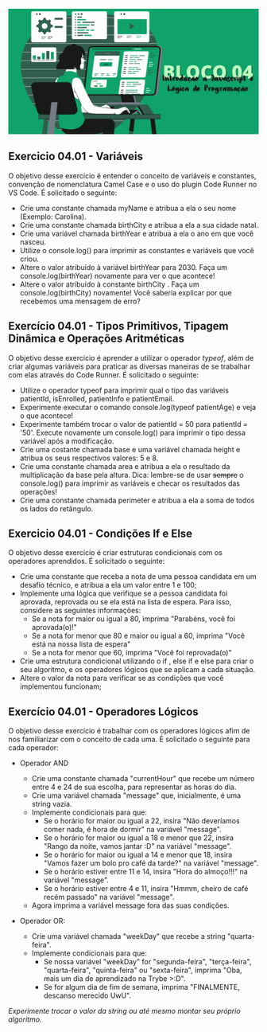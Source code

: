 ![](../bannerdosblocos/trybe-exercicios-bloco04.png)

## Exercicio 04.01 - Variáveis

O objetivo desse exercício é entender o conceito de variáveis e constantes, convenção de nomenclatura Camel Case e o uso do plugin Code Runner no VS Code. É solicitado o seguinte:

* Crie uma constante chamada myName e atribua a ela o seu nome (Exemplo: Carolina).
* Crie uma constante chamada birthCity e atribua a ela a sua cidade natal.
* Crie uma variável chamada birthYear e atribua a ela o ano em que você nasceu.
* Utilize o console.log() para imprimir as constantes e variáveis que você criou.
* Altere o valor atribuído à variável birthYear para 2030. Faça um console.log(birthYear) novamente para ver o que acontece!
* Altere o valor atribuído à constante birthCity . Faça um console.log(birthCity) novamente! Você saberia explicar por que recebemos uma mensagem de erro? 

## Exercício 04.01 - Tipos Primitivos, Tipagem Dinâmica e Operações Aritméticas

O objetivo desse exercício é aprender a utilizar o operador _typeof_, além de criar algumas variáveis para praticar as diversas maneiras de se trabalhar com elas através do Code Runner. É solicitado o seguinte:

* Utilize o operador typeof para imprimir qual o tipo das variáveis patientId, isEnrolled, patientInfo e patientEmail.
* Experimente executar o comando console.log(typeof patientAge) e veja o que acontece!
* Experimente também trocar o valor de patientId = 50 para patientId = '50'. Execute novamente um console.log() para imprimir o tipo dessa variável após a modificação.
* Crie uma costante chamada base e uma variável chamada height e atribua os seus respectivos valores: 5 e 8.
* Crie uma constante chamada area e atribua a ela o resultado da multiplicação da base pela altura. Dica: lembre-se de usar ~~sempre~~ o console.log() para imprimir as variáveis e checar os resultados das operações!
* Crie uma constante chamada perimeter e atribua a ela a soma de todos os lados do retângulo.

## Exercicio 04.01 - Condições If e Else

O objetivo desse exercício é criar estruturas condicionais com os operadores aprendidos. É solicitado o seguinte:

* Crie uma constante que receba a nota de uma pessoa candidata em um desafio técnico, e atribua a ela um valor entre 1 e 100;
* Implemente uma lógica que verifique se a pessoa candidata foi aprovada, reprovada ou se ela está na lista de espera. Para isso, considere as seguintes informações:
  - Se a nota for maior ou igual a 80, imprima "Parabéns, você foi aprovada(o)!"
  - Se a nota for menor que 80 e maior ou igual a 60, imprima "Você está na nossa lista de espera"
  - Se a nota for menor que 60, imprima "Você foi reprovada(o)"
* Crie uma estrutura condicional utilizando o if , else if e else para criar o seu algoritmo, e os operadores lógicos que se aplicam a cada situação.
* Altere o valor da nota para verificar se as condições que você implementou funcionam;

## Exercício 04.01 - Operadores Lógicos

O objetivo desse exercício é trabalhar com os operadores lógicos afim de nos familiarizar com o conceito de cada uma. É solicitado o seguinte para cada operador:

* Operador AND
  - Crie uma constante chamada "currentHour" que recebe um número entre 4 e 24 de sua escolha, para representar as horas do dia.
  - Crie uma variável chamada "message" que, inicialmente, é uma string vazia.
  - Implemente condicionais para que:
    - Se o horário for maior ou igual a 22, insira "Não deveríamos comer nada, é hora de dormir" na variável "message".
    - Se o horário for maior ou igual a 18 e menor que 22, insira "Rango da noite, vamos jantar :D" na variável "message".
    - Se o horário for maior ou igual a 14 e menor que 18, insira "Vamos fazer um bolo pro café da tarde?" na variável "message".
    - Se o horário estiver entre 11 e 14, insira "Hora do almoço!!!" na variável "message".
    - Se o horário estiver entre 4 e 11, insira "Hmmm, cheiro de café recém passado" na variável "message".
  - Agora imprima a variável message fora das suas condições.

* Operador OR:
  - Crie uma variável chamada "weekDay" que recebe a string "quarta-feira".
  - Implemente condicionais para que:
    - Se nossa variável "weekDay" for "segunda-feira", "terça-feira", "quarta-feira", "quinta-feira" ou "sexta-feira", imprima "Oba, mais um dia de aprendizado na Trybe >:D".
    - Se for algum dia de fim de semana, imprima "FINALMENTE, descanso merecido UwU".

_Experimente trocar o valor da string ou até mesmo montar seu próprio algoritmo._